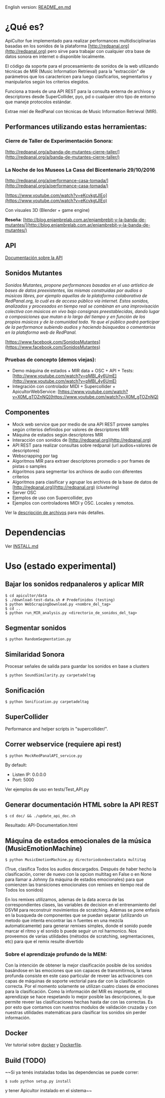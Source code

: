 English version: [README_en.md](README_en.md)

# ¿Qué es?

ApiCultor fue implementado para realizar performances multidisciplinarias basadas en los sonidos de la plataforma [http://redpanal.org](http://redpanal.org) pero sirve para trabajar con cualquier otra base de datos sonora en internet o disponible localmente.

El código da soporte para el procesamiento de sonidos de la web utilizando técnicas de MIR (Music Information Retrieval) para la "extracción" de parámetros que los caractericen para luego clasficarlos, segmentarlos y manipularlos según los criterios elegidos.

Funciona a través de una API REST para la consulta externa de archivos y descriptores desde SuperCollider, pyo, pd o cualquier otro tipo de entorno que maneje protocolos estándar.

Extrae miel de RedPanal con técnicas de Music Information Retrieval (MIR).

## Performances utilizando estas herramientas:

### Cierre de Taller de Experimentación Sonora:

[http://redpanal.org/a/banda-de-mutantes-cierre-taller/](http://redpanal.org/a/banda-de-mutantes-cierre-taller/)


### La Noche de los Museos La Casa del Bicentenario 29/10/2016
[http://redpanal.org/a/performance-casa-tomada/](http://redpanal.org/a/performance-casa-tomada/)

[https://www.youtube.com/watch?v=eKcvkgtJIEo](https://www.youtube.com/watch?v=eKcvkgtJIEo)

Con visuales 3D (Blender + game engine)

**Reseña**: [http://blog.enjambrelab.com.ar/enjambrebit-y-la-banda-de-mutantes/](http://blog.enjambrelab.com.ar/enjambrebit-y-la-banda-de-mutantes/)

## API

[Documentación sobre la API](doc/API.md)

## Sonidos Mutantes
*Sonidos Mutantes, propone performances basadas en el uso artístico de bases de datos preexistentes, las mismas construidas por audios o músicas libres, por ejemplo aquellas de la plataforma colaborativa de RedPanal.org, la cuál es de acceso público vía internet. Estos sonidos, analizados y procesados en tiempo real se combinan en una improvisación colectiva con músicos en vivo bajo consignas preestablecidas, dando lugar a composiciones que mutan a lo largo del tiempo y en función de los propios músicos y de la comunidad toda. Ya que el público podrá participar de la performance subiendo audios y haciendo búsquedas o comentarios en la plataforma web de RedPanal.*

[https://www.facebook.com/SonidosMutantes](https://www.facebook.com/SonidosMutantes)

### Pruebas de concepto (demos viejas):

* Demo máquina de estados + MIR data + OSC + API + Tests: [http://www.youtube.com/watch?v=pMBl_4y6UmE](http://www.youtube.com/watch?v=pMBl_4y6UmE)
* Integración con controlador MIDI + Supercollider + ApicultorWebService: [https://www.youtube.com/watch?v=X0M_gTOZnNQ](https://www.youtube.com/watch?v=X0M_gTOZnNQ)

## Componentes

* Mock web service que por medio de una API REST provee samples según criterios definidos por valores de descriptores MIR
* Máquina de estados según descriptores MIR
* Interacción con sonidos de [http://redpanal.org](http://redpanal.org)
 * API REST para realizar consultas sobre redpanal (url audios+valores de descriptores)
 * Webscrapping por tag
* Algoritmos MIR para extraer descriptores promedio o por frames de pistas o samples
* Algoritmos para segmentar los archivos de audio con diferentes criterios
* Algoritmos para clasificar y agrupar los archivos de la base de datos de [http://redpanal.org](http://redpanal.org) (clustering)
* Server OSC
* Ejemplos de uso con Supercollider, pyo
* Ejemplos con controladores MIDI y OSC. Locales y remotos.

Ver la [descripción de archivos](FILES_DESC.md) para más detalles.

# Dependencias

Ver [INSTALL.md](INSTALL.md)


# Uso (estado experimental)

## Bajar los sonidos redpanaleros y aplicar MIR

```
$ cd apicultor/data 
$ ./download-test-data.sh # Predefinidos (testing)
$ python WebScrapingDownload.py <nombre_del_tag>
$ cd ..
$ python run_MIR_analysis.py <directorio_de_sonidos_del_tag>
```

## Segmentar sonidos

```
$ python RandomSegmentation.py
```

## Similaridad Sonora

Procesar señales de salida para guardar los sonidos en base a clusters

```
$ python SoundSimilarity.py carpetadeltag
```

## Sonificación

```
$ python Sonification.py carpetadeltag
```

## SuperCollider

Performance and helper scripts in "supercollider/".


## Correr webservice (requiere api rest)

```
$ python MockRedPanalAPI_service.py
```


By default:

* Listen IP: 0.0.0.0
* Port: 5000

Ver ejemplos de uso en tests/Test_API.py


## Generar documentación HTML sobre la API REST

```
$ cd doc/ && ./update_api_doc.sh
```

Resultado: API-Documentation.html


## Máquina de estados emocionales de la música (MusicEmotionMachine)

```
$ python MusicEmotionMachine.py directoriodondeestadata multitag
```

(True, clasifica Todos los audios descargados. Después de haber hecho la clasificación, correr de nuevo con la opcion multitag en False o en None para llamar a Johnny (la máquina de estados emocionales) para que comienzen las transiciones emocionales con remixes en tiempo real de Todos los sonidos)

En los remixes utilizamos, ademas de la data acerca de las correspondientes clases, las variables de decision en el entrenamiento del DSVM para reconstruir movimientos de scratching. Ademas se pone enfasis en la busqueda de componentes que se puedan separar (utilizando un metodo que intenta encontrar las n fuentes en una mezcla automaticamente) para generar remixes simples, donde el sonido puede marcar el ritmo y el sonido b puede seguir un rol harmonico. Nos proveemos de varias utilidades (métodos de scratching, segmentaciones, etc) para que el remix resulte divertido

### Sobre el aprendizaje profundo de la MEM:

Con la intención de obtener la mejor clasificación posible de los sonidos basándose en las emociones que son capaces de transmitirnos, la tarea profunda consiste en este caso particular de reveer las activaciones con capas de máquinas de soporte vectorial para dar con la clasificación correcta. Por el momento solamente se utilizan cuatro clases de emociones para la clasificación. Como la información del MIR es importante, el aprendizaje se hace respetando lo mejor posible las descripciones, lo que permite reveer las clasificaciones hechas hasta dar con las correctas. Es por esto que contamos con nuestros modulos de validación cruzada y con nuestras utilidades matemáticas para clasificar los sonidos sin perder información.
## Docker

Ver tutorial sobre [docker](docker.md) y [Dockerfile](Dockerfile).

## Build (TODO)


~~Si ya tenés instaladas todas las dependencias se puede correr: 
```
$ sudo python setup.py install
```
y tener Apicultor instalado en el sistema~~

